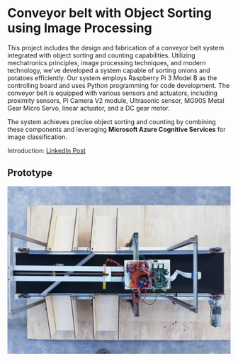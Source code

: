 #  Conveyor belt with Object Sorting using Image Processing

This project includes the design and fabrication of a conveyor belt system integrated with object sorting and counting capabilities. Utilizing mechatronics principles, image processing techniques, and modern technology, we've developed a system capable of sorting onions and potatoes efficiently. Our system employs Raspberry Pi 3 Model B as the controlling board and uses Python programming for code development. The conveyor belt is equipped with various sensors and actuators, including proximity sensors, Pi Camera V2 module, Ultrasonic sensor, MG90S Metal Gear Micro Servo, linear actuator, and a DC gear motor. 

The system achieves precise object sorting and counting by combining these components and leveraging **Microsoft Azure Cognitive Services** for image classification.

Introduction: [LinkedIn Post](https://www.linkedin.com/posts/anurisha-dunuwila_mechatronics-mechanicalabrengineering-uom-activity-6696737557402779648-U3EC)

## Prototype

![Conveyor Belt Protype](https://github.com/Anurisha-Dunuwila/Conveyor-Belt-Object-Sorter/blob/main/Prototype.jpeg)
